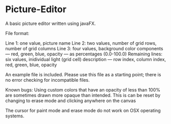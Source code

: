 # Picture-Editor
A basic picture editor written using javaFX.

File format:

Line 1: one value, picture name
Line 2: two values, number of grid rows, number of grid columns
Line 3: four values, background color components — red, green, blue, opacity — as percentages (0.0-100.0)
Remaining lines: six values, inidividual light (grid cell) description — row index, column index, red, green, blue, opacity


An example file is included. Please use this file as a starting point; there is no error checking for incompatible files.


Known bugs:
Using custom colors that have an opacity of less than 100% are sometimes drawn more opaque than intended.  This is can be reset by changing to erase mode and clicking anywhere on the canvas

The cursor for paint mode and erase mode do not work on OSX operating systems.
